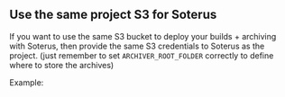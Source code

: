 ## Use the same project S3 for Soterus

If you want to use the same S3 bucket to deploy your builds + archiving with Soterus,
then provide the same S3 credentials to Soterus as the project.
(just remember to set `ARCHIVER_ROOT_FOLDER` correctly to define where to store the archives)

Example:
<link to tizen same s3>